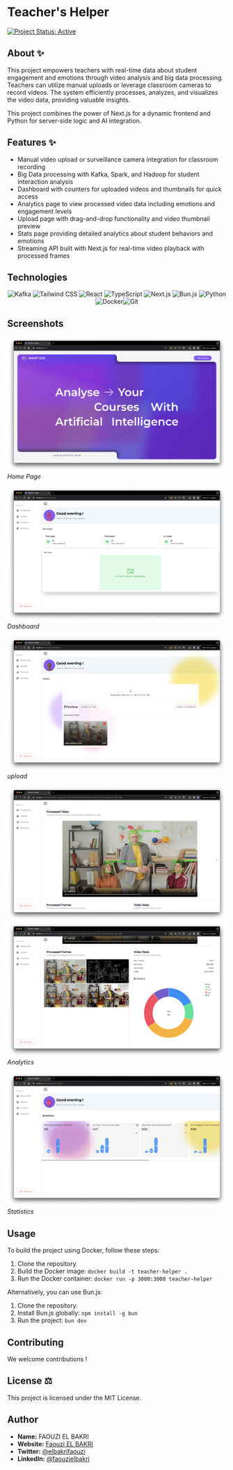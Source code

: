 # Teacher's Helper

[![Project Status: Active](https://img.shields.io/badge/status-active-brightgreen.svg)](https://github.com/your-username/your-project/issues)

## About ✨

This project empowers teachers with real-time data about student engagement and emotions through video analysis and big data processing. Teachers can utilize manual uploads or leverage classroom cameras to record videos. The system efficiently processes, analyzes, and visualizes the video data, providing valuable insights.

This project combines the power of Next.js for a dynamic frontend and Python for server-side logic and AI integration.

## Features ✨

- Manual video upload or surveillance camera integration for classroom recording
- Big Data processing with Kafka, Spark, and Hadoop for student interaction analysis
- Dashboard with counters for uploaded videos and thumbnails for quick access
- Analytics page to view processed video data including emotions and engagement levels
- Upload page with drag-and-drop functionality and video thumbnail preview
- Stats page providing detailed analytics about student behaviors and emotions
- Streaming API built with Next.js for real-time video playback with processed frames

## Technologies

<div align="center"  >
    <style>
        .icons > div {
            margin-right: 10px; /* Adjust the margin as needed */
        }
    </style>
    <div class='icons'>
    <img src="https://user-images.githubusercontent.com/25181517/192107004-2d2fff80-d207-4916-8a3e-130fee5ee495.png" alt="Kafka" title="Kafka" width="40" height="40"/>
    <img src="https://user-images.githubusercontent.com/25181517/202896760-337261ed-ee92-4979-84c4-d4b829c7355d.png" alt="Tailwind CSS" title="Tailwind CSS" width="40" height="40"/>
    <img src="https://user-images.githubusercontent.com/25181517/183897015-94a058a6-b86e-4e42-a37f-bf92061753e5.png" alt="React" title="React" width="40" height="40"/>
    <img src="https://user-images.githubusercontent.com/25181517/183890598-19a0ac2d-e88a-4005-a8df-1ee36782fde1.png" alt="TypeScript" title="TypeScript" width="40" height="40"/>
    <img src="https://github.com/marwin1991/profile-technology-icons/assets/136815194/5f8c622c-c217-4649-b0a9-7e0ee24bd704" alt="Next.js" title="Next.js" width="40" height="40"/>
    <img src="https://github.com/marwin1991/profile-technology-icons/assets/136815194/7e9599e9-0570-4bb6-b17f-676ed589912f" alt="Bun.js" title="Bun.js" width="40" height="40"/>
    <img src="https://user-images.githubusercontent.com/25181517/183423507-c056a6f9-1ba8-4312-a350-19bcbc5a8697.png" alt="Python" title="Python" width="40" height="40"/>
    <img src="https://user-images.githubusercontent.com/25181517/117207330-263ba280-adf4-11eb-9b97-0ac5b40bc3be.png" alt="Docker" title="Docker" width="40" height="40"/><img src="https://user-images.githubusercontent.com/25181517/192108372-f71d70ac-7ae6-4c0d-8395-51d8870c2ef0.png" alt="Git" title="Git" width="40" height="40"/>
    </div>
    
</div>

## Screenshots

![Screenshot of Dashboard](/public/homePage.png)
_Home Page_

![Screenshot of Dashboard](/public/dashboardPage-empty.png)
_Dashboard_

![Screenshot of Dashboard](/public/uploadPage.png)
_upload_

![Screenshot of Analytics](/public/analyticsPage.png)
![Screenshot of Analytics](/public/analyticsPage1.png)
_Analytics_

![Screenshot of Analytics](/public/statisticsPage.png)
_Statistics_

## Usage

To build the project using Docker, follow these steps:

1. Clone the repository.
2. Build the Docker image: `docker build -t teacher-helper .`
3. Run the Docker container: `docker run -p 3000:3000 teacher-helper`

Alternatively, you can use Bun.js:

1. Clone the repository.
2. Install Bun.js globally: `npm install -g bun`
3. Run the project: `bun dev`

## Contributing

We welcome contributions !

## License ⚖️

This project is licensed under the MIT License.

## Author ‍

- **Name:** FAOUZI EL BAKRI
- **Website:** [Faouzi EL BAKRI](e-elbakrifaouzi.web.app)
- **Twitter:** [@elbakrifaouzi](https://twitter.com/FaouziELBakri)
- **LinkedIn:** [@faouzielbakri](https://linkedin.com/in/faouzielbakri)
